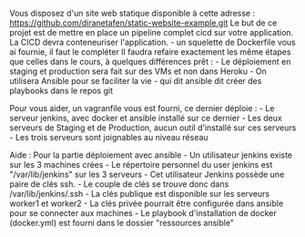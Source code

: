 Vous disposez d'un site web statique disponible à cette adresse : https://github.com/diranetafen/static-website-example.git
Le but de ce projet est de mettre en place un pipeline complet cicd sur votre application.
La CICD devra conteneuriser l'application.
    - un squelette de Dockerfile  vous ai fournie, il faut le compléter
Il faudra refaire exactement les même étapes que celles dans le cours, à quelques différences
prêt : 
    - Le déploiement en staging et production sera fait sur des VMs et non dans Heroku
    - On utilisera Ansible pour se faciliter la vie
      - qui dit ansible dit créer des playbooks dans le repos git

Pour vous aider, un vagranfile vous est fourni, ce dernier déploie : 
    - Le serveur jenkins, avec docker et ansible installé sur ce dernier
    - Les deux serveurs de Staging et de Production, aucun outil d'installé sur ces serveurs
    - Les trois serveurs sont joignables au niveau réseau

Aide : Pour la partie déploiement avec ansible
    - Un utilisateur jenkins existe sur les 3 machines crées
        - Le répertoire personnel du user jenkins est "/var/lib/jenkins"  sur les 3 serveurs
        - Cet utilisateur Jenkins possède une paire de clés ssh.
            - Le couple de clés se trouve donc dans /var/lib/jenkins/.ssh
            - La clés publique est disponible sur les serveurs worker1 et worker2
            - La clés privée  pourrait être configurée dans ansible pour se connecter aux machines
    - Le playbook d'installation de docker (docker.yml) est fourni dans le dossier "ressources ansible"